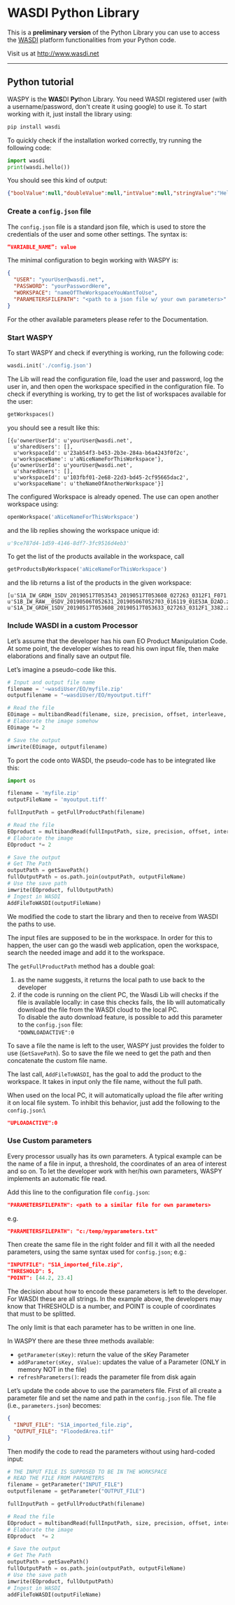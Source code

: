 # WASDI Python Library

This is a **preliminary version** of the Python Library you can use to access the [WASDI](http://www.wasdi.net) platform functionalities from your Python code.

Visit us at http://www.wasdi.net

----


## Python tutorial

WASPY is the **WAS**DI **Py**thon Library. You need WASDI registered user (with a username/password, don't create it using google) to use it. To start working with it, just install the library using:


```bash
pip install wasdi
```


To quickly check if the installation worked correctly, try running the following code:


```python
import wasdi
print(wasdi.hello())
```


You should see this kind of output:


```json
{"boolValue":null,"doubleValue":null,"intValue":null,"stringValue":"Hello Wasdi!!"}
```



### Create a `config.json` file

The `config.json` file is a standard json file, which is used to store the credentials of the user and some other settings. The syntax is:

```json
“VARIABLE_NAME”: value
```

The minimal configuration to begin working with WASPY is:

```json
{
  "USER": "yourUser@wasdi.net",
  "PASSWORD": "yourPasswordHere",
  "WORKSPACE": "nameOfTheWorkspaceYouWantToUse",
  "PARAMETERSFILEPATH": "<path to a json file w/ your own parameters>"
}
```


For the other available parameters please refer to the Documentation.


### Start WASPY

To start WASPY and check if everything is working, run the following code:


```python
wasdi.init('./config.json')
```


The Lib will read the configuration file, load the user and password, log the user in, and then open the workspace specified in the configuration file. To check if everything is working, try to get the list of workspaces available for the user:


```python
getWorkspaces()
```


you should see a result like this:


```
[{u'ownerUserId': u'yourUser@wasdi.net',
  u'sharedUsers': [],
  u'workspaceId': u'23ab54f3-b453-2b3e-284a-b6a4243f0f2c',
  u'workspaceName': u'aNiceNameForThisWorkspace'},
 {u'ownerUserId': u'yourUser@wasdi.net',
  u'sharedUsers': [],
  u'workspaceId': u'103fbf01-2e68-22d3-bd45-2cf95665dac2',
  u'workspaceName': u'theNameOfAnotherWorkspace'}]
```

The configured Workspace is already opened.  The use can open another workspace using:

```python
openWorkspace('aNiceNameForThisWorkspace')
```

and the lib replies showing the workspace unique id:

```python
u'9ce787d4-1d59-4146-8df7-3fc9516d4eb3'
```

To get the list of the products available in the workspace, call

```python
getProductsByWorkspace('aNiceNameForThisWorkspace')
```

and the lib returns a list of the products in the given workspace:

```
[u'S1A_IW_GRDH_1SDV_20190517T053543_20190517T053608_027263_0312F1_F071.zip',
u'S1B_IW_RAW__0SDV_20190506T052631_20190506T052703_016119_01E53A_D2AD.zip', u'S1A_IW_GRDH_1SDV_20190517T053608_20190517T053633_027263_0312F1_3382.zip']
```

### Include WASDI in a custom Processor

Let’s assume that the developer has his own EO Product Manipulation Code. At some point, the developer wishes to read his own input file, then make elaborations and finally save an output file. 

Let’s imagine a pseudo-code like this.

```python
# Input and output file name
filename = '~wasdiUser/EO/myfile.zip'
outputfilename = "~wasdiUser/EO/myoutput.tiff"

# Read the file
EOimage = multibandRead(filename, size, precision, offset, interleave, byteorder)
# Elaborate the image somehow
EOimage *= 2

# Save the output
imwrite(EOimage, outputfilename)
```

To port the code onto WASDI, the pseudo-code has to be integrated like this:

```python
import os

filename = 'myfile.zip'
outputFileName = 'myoutput.tiff'

fullInputPath = getFullProductPath(filename)

# Read the file
EOproduct = multibandRead(fullInputPath, size, precision, offset, interleave, byteorder)
# Elaborate the image
EOproduct *= 2

# Save the output
# Get The Path
outputPath = getSavePath()
fullOutputPath = os.path.join(outputPath, outputFileName)
# Use the save path
imwrite(EOproduct, fullOutputPath)
# Ingest in WASDI
AddFileToWASDI(outputFileName)
```

We modified the code to start the library and then to receive from WASDI the paths to use. 

The input files are supposed to be in the workspace. In order for this to happen, the user can go the wasdi web application, open the workspace, search the needed image and add it to the workspace.

The `getFullProductPath` method has a double goal:

1. as the name suggests, it returns the local path to use back to the developer
2. if the code is running on the client PC, the Wasdi Lib will checks if the file is available locally: in case this checks fails, the lib will automatically download the file from the WASDI cloud to the local PC. \
To disable the auto download feature, is possible to add this parameter to the `config.json` file: \
`"DOWNLOADACTIVE":0`

To save a file the name is left to the user,  WASPY just provides the folder to use (`GetSavePath`). So to save the file we need to get the path and then concatenate the custom file name.

The last call, `AddFileToWASDI`, has the goal to add the product to the workspace. It takes in input only the file name, without the full path.

When used on the local PC, it will automatically upload the file after writing it on local file system. To inhibit this behavior, just add the following to the `config.json`:\
```json
"UPLOADACTIVE":0
```

### Use Custom parameters

Every processor usually has its own parameters. A typical example can be the name of a file in input, a threshold, the coordinates of an area of interest and so on. To let the developer work with her/his own parameters, WASPY implements an automatic file read. 

Add this line to the configuration file `config.json`:

```json
"PARAMETERSFILEPATH": <path to a similar file for own parameters>
```

e.g.

```json
"PARAMETERSFILEPATH": "c:/temp/myparameters.txt"
```

Then create the same file in the right folder and fill it with all the needed parameters, using the same syntax used for `config.json`; e.g.:

```json
"INPUTFILE": "S1A_imported_file.zip",
"THRESHOLD": 5,
"POINT": [44.2, 23.4]
```

The decision about how to encode these parameters is left to the developer. For WASDI these are all strings. In the example above, the developers may know that THRESHOLD is a number, and POINT is couple of coordinates that must to be splitted.

The only limit is that each parameter has to be written in one line.

In WASPY there are these three methods available:

*   `getParameter(sKey)`: return the value of the sKey Parameter
*   `addParameter(sKey, sValue)`: updates the value of a Parameter (ONLY in memory NOT in the file)
*   `refreshParameters()`: reads the parameter file from disk again

Let’s update the code above to use the parameters file. First of all create a parameter file and set the name and path in the `config.json` file. The file (i.e., `parameters.json`) becomes:

```json
{
  "INPUT_FILE": "S1A_imported_file.zip",
  "OUTPUT_FILE": "FloodedArea.tif"
}
```

Then modify the code to read the parameters without using hard-coded input:

```python
# THE INPUT FILE IS SUPPOSED TO BE IN THE WORKSPACE
# READ THE FILE FROM PARAMETERS
filename = getParameter("INPUT_FILE")
outputfilename = getParameter("OUTPUT_FILE")

fullInputPath = getFullProductPath(filename)

# Read the file
EOproduct = multibandRead(fullInputPath, size, precision, offset, interleave, byteorder)
# Elaborate the image
EOproduct  *= 2

# Save the output
# Get The Path
outputPath = getSavePath()
fullOutputPath = os.path.join(outputPath, outputFileName)
# Use the save path
imwrite(EOproduct, fullOutputPath)
# Ingest in WASDI
addFileToWASDI(outputFileName)
```
